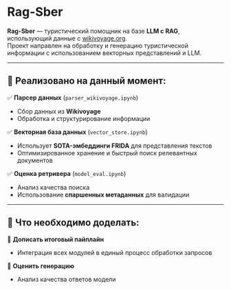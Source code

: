 # Rag-Sber

**Rag-Sber** — туристический помощник на базе **LLM с RAG**, использующий данные с [wikivoyage.org](https://wikivoyage.org).  
Проект направлен на обработку и генерацию туристической информации с использованием векторных представлений и LLM.

---

## 🚀 Реализовано на данный момент:
✅ **Парсер данных** (`parser_wikivoyage.ipynb`)  
   - Сбор данных из **Wikivoyage**  
   - Обработка и структурирование информации  

✅ **Векторная база данных** (`vector_store.ipynb`)  
   - Использует **SOTA-эмбеддинги FRIDA** для представления текстов  
   - Оптимизированное хранение и быстрый поиск релевантных документов  

✅ **Оценка ретривера**  (`model_eval.ipynb`)  
   - Анализ качества поиска
   - Использование **спаршенных метаданных** для валидации  

---

## 🔧 Что необходимо доделать:
🔹 **Дописать итоговый пайплайн**  
   - Интеграция всех модулей в единый процесс обработки запросов  

🔹 **Оценить генерацию**  
   - Анализ качества ответов модели  





